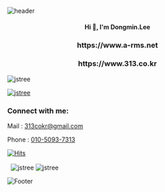 ![header](https://capsule-render.vercel.app/api?type=wave&color=auto&height=300&section=header&text=313DEVGRP&fontSize=50)

<h4 align="center">Hi 👋, I'm Dongmin.Lee</h4>
<h3 align="center">https://www.a-rms.net</h3>
<h3 align="center">https://www.313.co.kr</h3>

<p align="left"> 
<img src="https://komarev.com/ghpvc/?username=jstree&label=Profile%20views&color=0e75b6&style=flat" alt="jstree" /> 
</p>

<p align="left"> 
<a href="https://github.com/ryo-ma/github-profile-trophy">
<img src="https://github-profile-trophy.vercel.app/?username=jstree" alt="jstree" />
</a> 
</p>

<h3 align="left">Connect with me:</h3>
<p align="left">Mail : <a href="mailto:313cokr@gmail.com">313cokr@gmail.com</a></p>
<p align="left">Phone : <a href="tel:010-5093-7313">010-5093-7313</a></p>

[![Hits](https://hits.seeyoufarm.com/api/count/incr/badge.svg?url=https%3A%2F%2Fgithub.com%2F313DEVGRP%2Fhit-counter&count_bg=%2379C83D&title_bg=%23555555&icon=&icon_color=%23E7E7E7&title=hits&edge_flat=false)](https://hits.seeyoufarm.com)

<p>&nbsp;
<img align="center" src="https://github-readme-stats.vercel.app/api?username=jstree&show_icons=true&locale=en" alt="jstree" />
<img align="center" src="https://github-readme-streak-stats.herokuapp.com/?user=jstree&" alt="jstree" /></p>

![Footer](https://capsule-render.vercel.app/api?type=waving&color=auto&height=200&section=footer)
